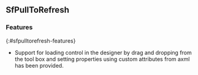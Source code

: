 ## SfPullToRefresh

### Features
{:#sfpulltorefresh-features}

* Support for loading control in the designer by drag and dropping from the tool box and setting properties using custom attributes from axml has been provided.